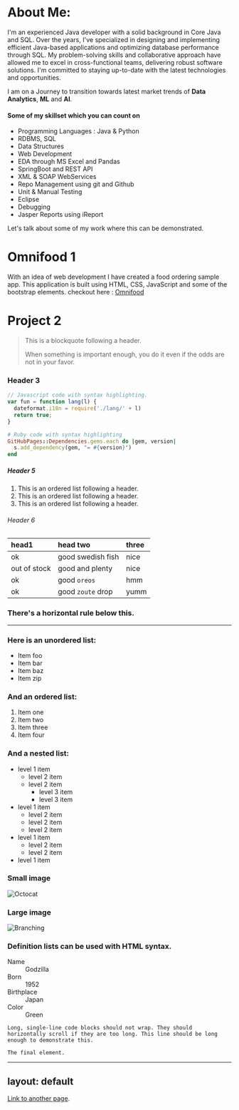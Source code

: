 # About Me:
I'm an experienced Java developer with a solid background in Core Java and SQL. Over the years, I've specialized in designing and implementing efficient Java-based applications and optimizing database performance through SQL. My problem-solving skills and collaborative approach have allowed me to excel in cross-functional teams, delivering robust software solutions. I'm committed to staying up-to-date with the latest technologies and opportunities.

I am on a Journey to transition towards latest market trends of **Data Analytics**, **ML** and **AI**.

#### Some of my skillset which you can count on

*   Programming Languages : Java & Python
*   RDBMS, SQL
*   Data Structures
*   Web Development
*   EDA through MS Excel and Pandas
*   SpringBoot and REST API
*   XML & SOAP WebServices
*   Repo Management using git and Github
*   Unit & Manual Testing
*   Eclipse
*   Debugging
*   Jasper Reports using iReport

Let's talk about some of my work where this can be demonstrated.


# Omnifood 1

With an idea of web development I have created a food ordering sample app. This application is built using HTML, CSS, JavaScript and some of the bootstrap elements.
checkout here : [Omnifood](https://niteshk727.github.io/omnifood/)

# Project 2


> This is a blockquote following a header.
>
> When something is important enough, you do it even if the odds are not in your favor.

### Header 3

```js
// Javascript code with syntax highlighting.
var fun = function lang(l) {
  dateformat.i18n = require('./lang/' + l)
  return true;
}
```

```ruby
# Ruby code with syntax highlighting
GitHubPages::Dependencies.gems.each do |gem, version|
  s.add_dependency(gem, "= #{version}")
end
```

##### Header 5

1.  This is an ordered list following a header.
2.  This is an ordered list following a header.
3.  This is an ordered list following a header.

###### Header 6

| head1        | head two          | three |
|:-------------|:------------------|:------|
| ok           | good swedish fish | nice  |
| out of stock | good and plenty   | nice  |
| ok           | good `oreos`      | hmm   |
| ok           | good `zoute` drop | yumm  |

### There's a horizontal rule below this.

* * *

### Here is an unordered list:

*   Item foo
*   Item bar
*   Item baz
*   Item zip

### And an ordered list:

1.  Item one
1.  Item two
1.  Item three
1.  Item four

### And a nested list:

- level 1 item
  - level 2 item
  - level 2 item
    - level 3 item
    - level 3 item
- level 1 item
  - level 2 item
  - level 2 item
  - level 2 item
- level 1 item
  - level 2 item
  - level 2 item
- level 1 item

### Small image

![Octocat](https://github.githubassets.com/images/icons/emoji/octocat.png)

### Large image

![Branching](https://guides.github.com/activities/hello-world/branching.png)


### Definition lists can be used with HTML syntax.

<dl>
<dt>Name</dt>
<dd>Godzilla</dd>
<dt>Born</dt>
<dd>1952</dd>
<dt>Birthplace</dt>
<dd>Japan</dd>
<dt>Color</dt>
<dd>Green</dd>
</dl>

```
Long, single-line code blocks should not wrap. They should horizontally scroll if they are too long. This line should be long enough to demonstrate this.
```

```
The final element.
```
---
layout: default
---
[Link to another page](./another-page.html).
